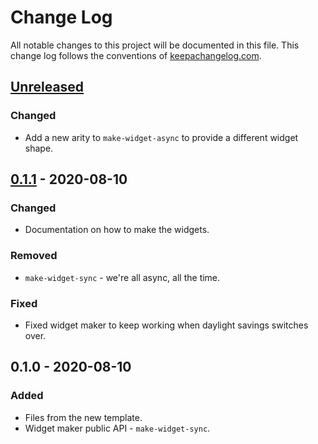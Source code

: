 # Change Log
All notable changes to this project will be documented in this file. This change log follows the conventions of [keepachangelog.com](http://keepachangelog.com/).

## [Unreleased]
### Changed
- Add a new arity to `make-widget-async` to provide a different widget shape.

## [0.1.1] - 2020-08-10
### Changed
- Documentation on how to make the widgets.

### Removed
- `make-widget-sync` - we're all async, all the time.

### Fixed
- Fixed widget maker to keep working when daylight savings switches over.

## 0.1.0 - 2020-08-10
### Added
- Files from the new template.
- Widget maker public API - `make-widget-sync`.

[Unreleased]: https://github.com/your-name/baby-lisp-interpreter/compare/0.1.1...HEAD
[0.1.1]: https://github.com/your-name/baby-lisp-interpreter/compare/0.1.0...0.1.1

